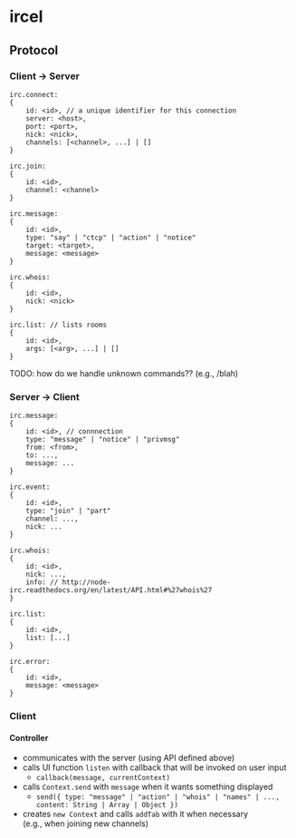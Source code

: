 ircel
=====

Protocol
--------
### Client -> Server

    irc.connect: 
    {
        id: <id>, // a unique identifier for this connection
        server: <host>,
        port: <port>,
        nick: <nick>,
        channels: [<channel>, ...] | []
    }

    irc.join: 
    {
        id: <id>,
        channel: <channel>
    }

    irc.message: 
    {
        id: <id>,
        type: "say" | "ctcp" | "action" | "notice"
        target: <target>,
        message: <message>
    }

    irc.whois: 
    {
        id: <id>,
        nick: <nick>
    }

    irc.list: // lists rooms
    {
        id: <id>,
        args: [<arg>, ...] | []
    }

TODO: how do we handle unknown commands?? (e.g., /blah)

### Server -> Client

    irc.message:
    {
        id: <id>, // connnection
        type: "message" | "notice" | "privmsg"
        from: <from>,
        to: ...,
        message: ...
    }

    irc.event:
    {
        id: <id>,
        type: "join" | "part"
        channel: ...,
        nick: ...
    }
    
    irc.whois:
    {
        id: <id>,
        nick: ...,
        info: // http://node-irc.readthedocs.org/en/latest/API.html#%27whois%27
    }
    
    irc.list:
    {
        id: <id>,
        list: [...]
    }

    irc.error:
    {
        id: <id>,
        message: <message>
    }

### Client

#### Controller

- communicates with the server (using API defined above)
- calls UI function `listen` with callback that will be invoked on user input
    - `callback(message, currentContext)`
- calls `Context.send` with `message` when it wants something displayed
    - `send({
        type: "message" | "action" | "whois" | "names" | ...,
        content: String | Array | Object
    })`
- creates `new Context` and calls `addTab` with it when necessary  
    (e.g., when joining new channels)
